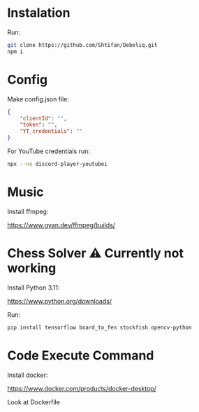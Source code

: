 # Instalation

Run:

```bash
git clone https://github.com/Shtifan/Debeliq.git
npm i
```

# Config

Make config.json file:

```json
{
    "clientId": "",
    "token": "",
    "YT_credentials": ""
}
```

For YouTube credentials run:

```bash
npx --no discord-player-youtubei
```

# Music

Install ffmpeg:

https://www.gyan.dev/ffmpeg/builds/

# Chess Solver ⚠️ Currently not working

Install Python 3.11:

https://www.python.org/downloads/

Run:

```bash
pip install tensorflow board_to_fen stockfish opencv-python
```

# Code Execute Command

Install docker:

https://www.docker.com/products/docker-desktop/

Look at Dockerfile
